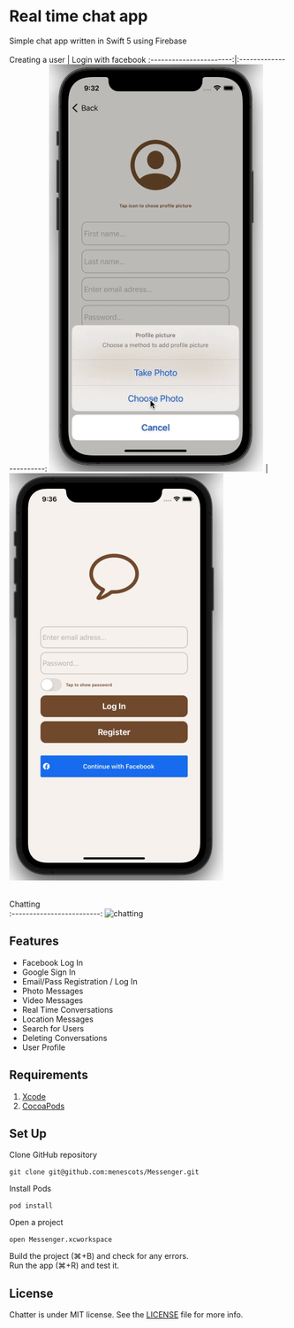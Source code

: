 # Real time chat app
Simple chat app written in Swift 5 using Firebase <br><br>
Creating a user             |  Login with facebook
:-----------------------:|:-----------------------:
![creatingUser](./docs/creatingUser.gif)  | ![loginWithFb](./docs/loginWithFb.gif) <br><br>

Chatting             
:-------------------------:
![chatting](./docs/chatting.gif)

## Features
- Facebook  Log In
- Google Sign In
- Email/Pass Registration / Log In
- Photo Messages
- Video Messages
- Real Time Conversations
- Location Messages
- Search for Users
- Deleting Conversations
- User Profile

## Requirements
1. [Xcode](https://developer.apple.com/xcode/)
2. [CocoaPods](http://cocoapods.org/)

## Set Up
Clone GitHub repository
```
git clone git@github.com:menescots/Messenger.git
```
Install Pods 
```
pod install
```
Open a project 
```
open Messenger.xcworkspace
```
Build the project (⌘+B) and check for any errors. <br>
Run the app (⌘+R) and test it.

## License

Chatter is under MIT license. See the [LICENSE](LICENSE) file for more info.
